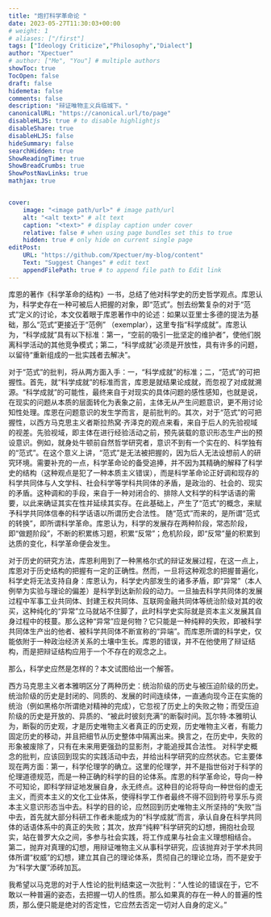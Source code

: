 ```yaml
---
title: "炮打科学革命论 "
date: 2023-05-27T11:30:03+00:00
# weight: 1
# aliases: ["/first"]
tags: ["Ideology Criticize","Philosophy","Dialect"]
author: "Xpectuer"
# author: ["Me", "You"] # multiple authors
showToc: true
TocOpen: false
draft: false
hidemeta: false
comments: false
description: "辩证唯物主义兵临城下。"
canonicalURL: "https://canonical.url/to/page"
disableHLJS: true # to disable highlightjs
disableShare: true
disableHLJS: false
hideSummary: false
searchHidden: true
ShowReadingTime: true
ShowBreadCrumbs: true
ShowPostNavLinks: true
mathjax: true


cover:
    image: "<image path/url>" # image path/url
    alt: "<alt text>" # alt text
    caption: "<text>" # display caption under cover
    relative: false # when using page bundles set this to true
    hidden: true # only hide on current single page
editPost:
    URL: "https://github.com/Xpectuer/my-blog/content"
    Text: "Suggest Changes" # edit text
    appendFilePath: true # to append file path to Edit link
---
```


库恩的著作《科学革命的结构》一书，总结了他对科学史的历史哲学观点。库恩认为，科学史存在一种可被后人把握的对象，即“范式”。刨去纷繁复杂的对于“范式”定义的讨论，本文仅着眼于库恩著作中的论述：如果以亚里士多德的提法为基础，那么“范式”更接近于“范例” （exemplar），这里专指“科学成就”。库恩认为，“科学成就”具有以下标准：第一，“空前的吸引一批坚定的维护者”，使他们脱离科学活动的其他竞争模式；第二，“科学成就”必须是开放性，具有许多的问题，以留待“重新组成的一批实践者去解决”。

对于“范式”的批判，将从两方面入手：一，“科学成就”的标准；二，“范式”的可把握性。首先，就“科学成就”的标准而言，库恩是就结果论成就，而忽视了对成就溯源。“科学成就”的可能性，最终来自于对现实的具体问题的感性感知，也就是说，在现实的问题从本质的层面转化为表象之前，主体无从产生问题意识，更不用讨论知性处理。库恩在问题意识的发生学而言，是前批判的。其次，对于“范式”的可把握性，以西方马克思主义者斯拉热窝·齐泽克的观点来看，来自于后人的先验视域的视差。先验视域，即主体在进行经验活动之前，预先装载的意识形态生产出的预设意识。例如，就身处牛顿前自然哲学研究者，意识不到有一个实在的、科学独有的“范式”。在这个意义上讲，“范式”是无法被把握的，因为后人无法设想前人的研究环境。需要补充的一点，科学革命论的备受追捧，并不因为其精确的解释了科学史的结构（这种观点是犯了一种本质主义错误），而是科学革命论正好调和现存的科学共同体与人文学科、社会科学等学科共同体的矛盾，是政治的、社会的、现实的矛盾。这种调和的手段，来自于一种对闭合的、排除人文科学的科学话语的需要，以此来确证其实在性并延续其实存。在此基础上，产生了“范式”的概念，来赋予科学共同体信奉的科学话语以所谓历史合法性。
随“范式”而来的，是所谓“范式的转换”，即所谓科学革命。库恩认为，科学的发展存在两种阶段，常态阶段，即“做题阶段”，不断的积累练习题，积累“反常”；危机阶段，即“反常”量的积累到达质的变化，科学革命便会发生。

对于历史的研究方法，库恩利用到了一种黑格尔式的辩证发展过程，在这一点上，库恩对于历史结构的把握有一定的正确性。然而，一旦将这种观念的把握普遍化，科学史将无法支持自身：库恩认为，科学史内部发生的诸多矛盾，即“异常”（本人例举为实验与理论的偏差）是科学到达新阶段的动力。一旦抽去科学共同体的发展过程中军事工业共同体、封建王权共同体、互联网金融共同体等统治阶级对其的收买，这种纯化的“异常”立马就站不住脚了，此时科学史实际就是资本主义发展其自身过程中的枝蔓。那么这种“异常”应是何物？它只能是一种纯粹的失败，即被科学共同体生产出的他者、被科学共同体不断宣称的“异端”。而库恩所谓的科学史，仅能依附于一种政治经济关系的土壤中生长。库恩的错误，并不在他使用了辩证结构，而是把辩证结构应用于一个不存在的观念之上。

那么，科学史应然是怎样的？本文试图给出一个解答。

西方马克思主义者本雅明区分了两种历史：统治阶级的历史与被压迫阶级的历史。统治阶级的历史是封闭的、同质的、发展的时间连续体，一直通向现今正在实施的统治（例如黑格尔所谓绝对精神的完成），它忽视了历史上的失败之物；而受压迫阶级的历史是开放的、异质的、“被此时彼刻充满”的断裂时间。瓦尔特·本雅明认为，断裂的历史观，才是历史唯物主义者真正的历史观，历史唯物主义者，有能力固定历史的移动，并且把细节从历史整体中隔离出来。换言之，在历史中，失败的形象被废除了，只有在未来用更强劲的显影剂，才能追授其合法性。
对科学史概念的批判，应该回到现实的实践活动中去，并给出科学研究的应然状态。它主要体现在两方面：第一，科学伦理学的确立。这里的伦理学，并不是指世俗对于科学的伦理道德规范，而是一种正确的科学的目的论体系。库恩的科学革命论，导向一种不可知论，即科学辩证地发展自身，永无终点。这种目的论将导向一种世俗的虚无主义，而资本主义的文化工业体系，使得科学工作者最终不得不回到符号享乐与资本主义意识形态当中去。科学的目的论，应然回到历史唯物主义所坚持的“失败”当中去，首先就大部分科研工作者未能成为的“科学成就”而言，承认自身在科学共同体的话语体系中的真正的失败；其次，放弃“纯粹”科学研究的幻想，拥抱社会现实，站在普罗大众之间，多参与社会实践，将工作成果与社会主义理想相结合。 第二，抛弃对真理的幻想，用辩证唯物主义从事科学研究，应该抛弃对于学术共同体所谓“权威”的幻想，建立其自己的理论体系，贯彻自己的理论立场，而不是安于为“科学大厦”添砖加瓦。

我希望以马克思的对于人性论的批判结束这一次批判：“人性论的错误在于，它不敢以一种普遍的姿态，去把握一切人的性质。那么如果真的存在一种人的普遍的性质，那么便只能是绝对的否定性，它应然去否定一切对人自身的定义。”


